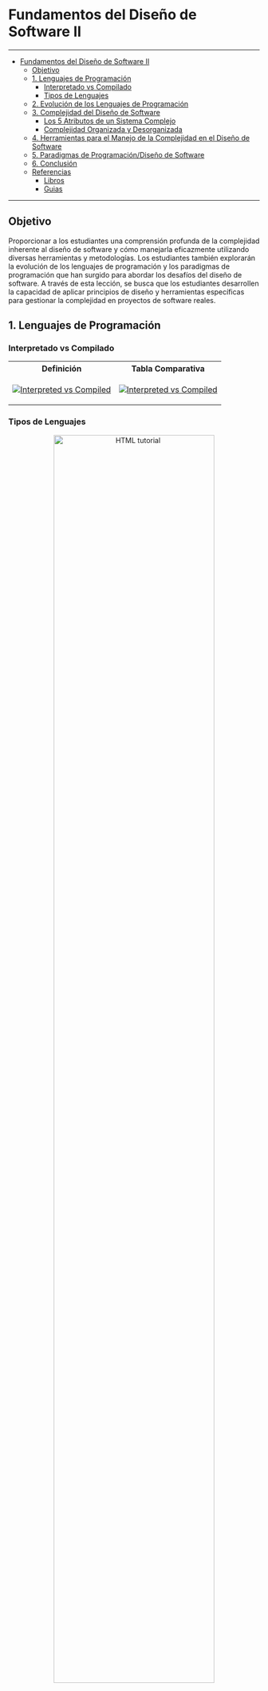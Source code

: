 # Fundamentos del Diseño de Software II

---


<!-- @import "[TOC]" {cmd="toc" depthFrom=1 depthTo=4 orderedList=false} -->

<!-- code_chunk_output -->

- [Fundamentos del Diseño de Software II](#fundamentos-del-diseño-de-software-ii)
  - [Objetivo](#objetivo)
  - [1. Lenguajes de Programación](#1-lenguajes-de-programación)
    - [Interpretado vs Compilado](#interpretado-vs-compilado)
    - [Tipos de Lenguajes](#tipos-de-lenguajes)
  - [2. Evolución de los Lenguajes de Programación](#2-evolución-de-los-lenguajes-de-programación)
  - [3. Complejidad del Diseño de Software](#3-complejidad-del-diseño-de-software)
    - [Los 5 Atributos de un Sistema Complejo](#los-5-atributos-de-un-sistema-complejo)
    - [Complejidad Organizada y Desorganizada](#complejidad-organizada-y-desorganizada)
  - [4. Herramientas para el Manejo de la Complejidad en el Diseño de Software](#4-herramientas-para-el-manejo-de-la-complejidad-en-el-diseño-de-software)
  - [5. Paradigmas de Programación/Diseño de Software](#5-paradigmas-de-programacióndiseño-de-software)
  - [6. Conclusión](#6-conclusión)
  - [Referencias](#referencias)
      - [Libros](#libros)
    - [Guias](#guias)

<!-- /code_chunk_output -->

---

## Objetivo

Proporcionar a los estudiantes una comprensión profunda de la complejidad inherente al diseño de software y cómo manejarla eficazmente utilizando diversas herramientas y metodologías. Los estudiantes también explorarán la evolución de los lenguajes de programación y los paradigmas de programación que han surgido para abordar los desafíos del diseño de software. A través de esta lección, se busca que los estudiantes desarrollen la capacidad de aplicar principios de diseño y herramientas específicas para gestionar la complejidad en proyectos de software reales.

## 1. Lenguajes de Programación


### Interpretado vs Compilado

<center>
<table>
<tr>
    <th> Definición </th>
    <th> Tabla Comparativa </th>
</tr>
<tr>
<td>

[![Interpreted vs Compiled](https://img.youtube.com/vi/1OukpDfsuXE/hqdefault.jpg)](https://www.youtube.com/watch?v=1OukpDfsuXE)

</td>
<td>

[![Interpreted vs Compiled](https://img.youtube.com/vi/I1f45REi3k4/hqdefault.jpg)](https://www.youtube.com/watch?v=I1f45REi3k4)

</td>
</tr>
</table>
</center>


### Tipos de Lenguajes



<div align="center">
<a href="https://www.educba.com/types-of-computer-language/"><img src="https://cdn.educba.com/academy/wp-content/uploads/2020/01/Types-of-Computer-Languages.jpg.webp" alt="HTML tutorial" style="width:80%"></a>
</div>

[Types of Computer Language](https://www.educba.com/types-of-computer-language/)

<div align="center">
  <img src="./images/high.png" alt="HTML tutorial" style="width:60%">
</div>
<div align="center">

[![Software Design](https://img.youtube.com/vi/qQXXI5QFUfw/hqdefault.jpg)](https://www.youtube.com/watch?v=qQXXI5QFUfw)

</div>

[Programming](https://www.cs.princeton.edu/courses/archive/fall09/cos109/06langs.pdf)


<div align="center">
  <img src="./images/classification.png" alt="HTML tutorial" style="width:80%">
</div>
[Evolution and History of Programming Languages](https://www.slideserve.com/hbosley/evolution-and-history-of-programming-languages-powerpoint-ppt-presentation)



## 2. Evolución de los Lenguajes de Programación

La evolución de los lenguajes de programación ha estado marcada por la necesidad de manejar la creciente complejidad en el desarrollo de software. Desde los primeros lenguajes de bajo nivel hasta los modernos lenguajes orientados a objetos y funcionales, cada etapa ha introducido características que permiten a los desarrolladores abordar problemas más complejos de manera más eficiente.




- **Lenguajes de Bajo Nivel:**
  - **Assembly:** Lenguaje muy cercano al lenguaje máquina, con un enfoque en la eficiencia y el control detallado del hardware.
  - **Fortran y COBOL:** Primeros lenguajes de alto nivel orientados a aplicaciones científicas y de negocios, respectivamente.

- **Lenguajes de Alto Nivel:**
  - **C:** Introdujo conceptos de programación estructurada y es la base de muchos lenguajes modernos.
  - **Java:** Un lenguaje orientado a objetos que introdujo la idea de "escribir una vez, ejecutar en cualquier lugar" con su Máquina Virtual Java (JVM).
  - **Python:** Lenguaje interpretado, conocido por su simplicidad y legibilidad, ampliamente utilizado en ciencia de datos, inteligencia artificial y desarrollo web.

- **Lenguajes Modernos:**
  - **Kotlin:** Un lenguaje moderno que se ejecuta en la JVM y mejora muchas de las limitaciones de Java, con una sintaxis más concisa y características como la nulabilidad controlada.
  - **Rust:** Un lenguaje de sistemas que prioriza la seguridad y el rendimiento, evitando errores comunes como punteros nulos y condiciones de carrera.


<div align="center">

[![Software Design](https://img.youtube.com/vi/mhpslN-OD_o/hqdefault.jpg)](https://www.youtube.com/watch?v=mhpslN-OD_o)

</div>

## 3. Complejidad del Diseño de Software

El diseño de software es una tarea intrínsecamente compleja, ya que implica la creación de sistemas que deben satisfacer múltiples requisitos, ser escalables, mantenibles y eficientes. La complejidad en el diseño de software puede manifestarse en varias formas:

- **Complejidad Accidental vs. Complejidad Esencial:**
  - **Complejidad Esencial:** Se refiere a la dificultad inherente al problema que el software está destinado a resolver. No se puede eliminar, pero se puede gestionar mediante un buen diseño.
  - **Complejidad Accidental:** Surge de la solución implementada, incluyendo malas decisiones de diseño, uso ineficaz de herramientas, o tecnologías inapropiadas. Esta complejidad puede minimizarse o eliminarse con prácticas de diseño adecuadas.

- **Factores que contribuyen a la complejidad:**
  - **Requisitos cambiantes:** Las necesidades de los usuarios y del negocio pueden evolucionar, aumentando la complejidad del software.
  - **Interacción de componentes:** La interdependencia entre distintos módulos y servicios puede complicar el diseño.
  - **Escalabilidad y rendimiento:** Diseñar software que sea eficiente y escalable introduce desafíos adicionales.
  - **Mantenibilidad:** El software debe ser fácil de modificar, corregir y mejorar sin introducir errores.

¡Nuestro objetivo es ver que parece fácil!

<div align="center">
  <img src="./images/make_it_simple.png" alt="HTML tutorial" style="width:80%">
</div>

>[!IMPORTANT]
>En ciencias de la computaci´on definiremos **mantenimiento** cuando corregimos errores, **evolución** cuando respondemos a requisitos cambiantes, y **preservación** cuando seguimos utilizando medios extraordinarios para mantener en funcionamiento un software antiguo y decadente.

### Los 5 Atributos de un Sistema Complejo 

- **Estructura Jerarquía**

  <div align="center">
    <img src="./images/complex.png" alt="HTML tutorial" style="width:100%">
  </div>

  >*Con frecuencia, la complejidad adopta la forma de una jerarquía, según la cual un sistema complejo se compone de subsistemas interrelacionados que a su vez tienen sus propios subsistemas, y así sucesivamente, hasta llegar a algún nivel inferior de componentes elementales.*

- **Primitivos Relativos**

  >*La elección de los componentes primitivos de un sistema es relativamente arbitraria y depende en gran medida del criterio del observador del sistema.*

- **Separación de Preocupaciones/Intereses**

  >*Los vínculos intracomponentes suelen ser más fuertes que los intercomponentes. Este hecho tiene el efecto de separar la dinámica de alta frecuencia de los componentes -que implica la estructura interna de los componentes- de la dinámica de baja frecuencia -que implica la interacción entre los componentes.*

- **Patrones Comunes**
  >*Los sistemas jerárquicos suelen estar compuestos por unos pocos tipos de subsistemas en diversas combinaciones y disposiciones.*

- **Formas Intermedias Estables**
  >*Un sistema complejo que funciona evoluciona invariablemente a partir de un sistema simple que funcionaba. . . . Un sistema complejo diseñado desde cero nunca funciona y no se puede parchear para que funcione. Hay que empezar de nuevo, partiendo de un sistema simple que funcione.*

### Complejidad Organizada y Desorganizada

<div align="center">
    <img src="./images/herarquia.png" alt="HTML tutorial" style="width:90%">
</div>

<div align="center">
    <img src="./images/canonical.png" alt="HTML tutorial" style="width:90%">
  </div>

## 4. Herramientas para el Manejo de la Complejidad en el Diseño de Software

Para manejar la complejidad en el diseño de software, se pueden utilizar diversas herramientas y metodologías:

- **Principios de Diseño:**
  - **Modularidad:** Dividir el sistema en módulos independientes que pueden desarrollarse, probarse y mantenerse por separado.
  - **Separación de Responsabilidades:** Asegurar que cada módulo tenga una única responsabilidad o función dentro del sistema.
  - **Principio de Abierto/Cerrado (OCP):** El diseño debe estar abierto a la extensión, pero cerrado a la modificación, permitiendo agregar nuevas funcionalidades sin alterar el código existente.
  - **Principio de Sustitución de Liskov (LSP):** Los objetos de una clase derivada deben poder sustituir objetos de la clase base sin alterar el correcto funcionamiento del programa.
  - **Principio de Inversión de Dependencia (DIP):** Los módulos de alto nivel no deben depender de módulos de bajo nivel, sino de abstracciones.

- **Patrones de Diseño:**
  - **Patrón Singleton:** Garantiza que una clase tenga solo una instancia y proporciona un punto de acceso global a esa instancia.
  - **Patrón Factory:** Define una interfaz para crear un objeto, pero permite a las subclases alterar el tipo de objetos que se crearán.
  - **Patrón Observer:** Define una dependencia uno-a-muchos entre objetos, de modo que cuando un objeto cambia su estado, todos sus dependientes son notificados y actualizados automáticamente.

- **Herramientas de Modelado:**
  - **UML (Unified Modeling Language):** Un lenguaje estándar para visualizar, especificar, construir y documentar los artefactos de un sistema de software.
  - **IDE (Integrated Development Environment):** Herramientas como IntelliJ IDEA, Eclipse o Visual Studio que proporcionan funcionalidades avanzadas para el desarrollo y diseño de software.
  - **Version Control Systems (VCS):** Git es una herramienta fundamental para gestionar versiones del software, facilitando el trabajo en equipo y la trazabilidad de cambios.

- **Técnicas de Refactorización:**
  - **Refactorización:** El proceso de mejorar el diseño de código existente sin cambiar su comportamiento externo. Ejemplos incluyen la extracción de métodos, eliminación de duplicaciones y mejora de nombres de variables y métodos.



## 5. Paradigmas de Programación/Diseño de Software

Los paradigmas de programación son estilos o enfoques que guían el diseño y la estructura del código. Cada paradigma tiene sus propias fortalezas y es adecuado para ciertos tipos de problemas.

- **Programación Estructurada:**
  - Enfatiza el uso de secuencias, bucles y condicionales. Ejemplos incluyen lenguajes como C y Pascal.

- **Programación Orientada a Objetos (POO):**
  - Se basa en la creación de objetos que interactúan entre sí. Los lenguajes como Java, C++, y Python son representativos de este paradigma.

- **Programación Funcional:**
  - Enfatiza la inmutabilidad y el uso de funciones puras (sin efectos secundarios). Ejemplos incluyen Haskell, Scala, y el enfoque funcional en lenguajes como JavaScript y Python.

- **Programación Reactiva:**
  - Se centra en la programación basada en eventos y la gestión de flujos de datos asíncronos. Ejemplos incluyen RxJava y React.js en el ámbito de desarrollo web.

- **Programación Orientada a Aspectos:**
  - Facilita la separación de preocupaciones transversales como el registro de logs, la gestión de transacciones y la seguridad. AspectJ es un ejemplo de implementación de este paradigma.

<div align="center">
<a href="https://medium.com/@jepozdemir/programming-language-categories-6b786d70e8f7"><img src="https://miro.medium.com/v2/resize:fit:720/format:webp/1*649U3qti_ZECk1S8umaf3A.jpeg" alt="HTML tutorial" style="width:60%"></a>
</div>

[Programming Language Categories](https://medium.com/@jepozdemir/programming-language-categories-6b786d70e8f7)



## 6. Conclusión

La complejidad en el diseño de software es un desafío central en el desarrollo de sistemas modernos. A lo largo de esta clase, hemos examinado cómo manejar esta complejidad utilizando principios de diseño, patrones, y herramientas especializadas. También discutimos cómo la evolución de los lenguajes de programación y los distintos paradigmas de programación han permitido a los desarrolladores abordar problemas de manera más efectiva, facilitando la creación de software modular, escalable y mantenible.

En resumen, el dominio del diseño de software requiere una comprensión profunda de las herramientas y metodologías disponibles, así como la habilidad para aplicarlas en contextos reales. Los conceptos y enfoques explorados en esta clase son esenciales para que los estudiantes enfrenten con éxito los desafíos que surgen en proyectos de software complejos, permitiéndoles construir soluciones robustas y sostenibles.


## Referencias

#### Libros
  - Erich Gamma, Richard Helm, Ralph Johnson, y John Vlissides. *Design Patterns: Elements of Reusable Object-Oriented Software.*.
  - Grady Booch, Robert A. Maksimchuk, Michael W. Engel, Bobbi J. Young, Jim Conallen, Kelli A. Houston. *Object-oriented analysis and design with applications.* Addison-Wesley 2007, 3ra edición.
  - [On the Evolution of Programming Languages](https://arxiv.org/pdf/2007.02699)

### Guias 

  - [COS 301 - 2018UMaine School of Computing and Information Science - Evolution of the Major - Programming Languages](http://mainesail.umcs.maine.edu/COS301/schedule/slides/02-evolution-slides.pdf)
